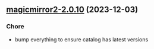 

## [magicmirror2-2.0.10](https://github.com/truecharts/charts/compare/magicmirror2-2.0.9...magicmirror2-2.0.10) (2023-12-03)

### Chore

- bump everything to ensure catalog has latest versions
  
  